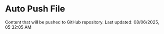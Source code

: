 # Auto Push File

Content that will be pushed to GitHub repository.
Last updated: 08/06/2025, 05:32:05 AM